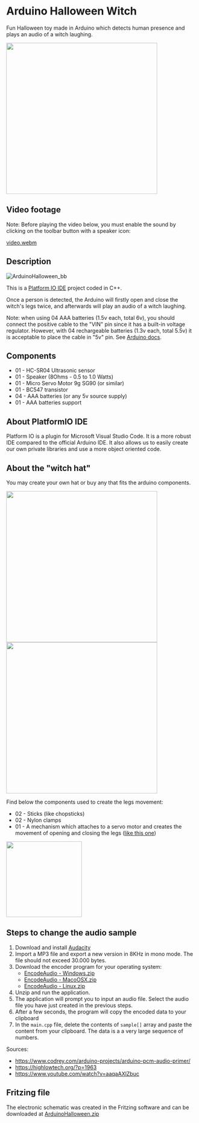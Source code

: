 # Arduino Halloween Witch
Fun Halloween toy made in Arduino which detects human presence and plays an audio of a witch laughing. 

<img src="https://github.com/vitorccs/arduino-halloween-witch/assets/9891961/c8869ce1-a40a-4559-9e07-06a2c4c21a3c" width="400">

## Video footage
Note: Before playing the video below, you must enable the sound by clicking on the toolbar button with a speaker icon:

[video.webm](https://github.com/vitorccs/arduino-halloween-witch/assets/9891961/7db5073f-574d-4b5b-8d4f-bd07080acd24)

## Description
![ArduinoHalloween_bb](https://github.com/vitorccs/arduino-halloween-witch/assets/9891961/438a9ba2-e9ba-4de0-9060-833ce816f3ac)

This is a [Platform IO IDE](https://platformio.org/platformio-ide) project coded in C++.

Once a person is detected, the Arduino will firstly open and close the witch's legs twice, and afterwards will play an audio of a witch laughing.

Note: when using 04 AAA batteries (1.5v each, total 6v), you should connect the positive cable to the "VIN" pin since it has a built-in voltage regulator. However, with 04 rechargeable batteries (1.3v each, total 5.5v) it is acceptable to place the cable in "5v" pin. See [Arduino docs](https://docs.arduino.cc/learn/electronics/power-pins#vin-pin).

## Components
* 01 - HC-SR04 Ultrasonic sensor
* 01 - Speaker (8Ohms - 0.5 to 1.0 Watts)
* 01 - Micro Servo Motor 9g SG90 (or similar)
* 01 - BC547 transistor
* 04 - AAA batteries (or any 5v source supply)
* 01 - AAA batteries support

## About PlatformIO IDE
Platform IO is a plugin for Microsoft Visual Studio Code. It is a more robust IDE compared to the official Arduino IDE. It also allows us to easily create our own private libraries and use a more object oriented code.

## About the "witch hat"
You may create your own hat or buy any that fits the arduino components. 

<img src="https://github.com/vitorccs/arduino-halloween-witch/assets/9891961/3d2bae90-adba-412a-a531-2edcaf16ebcb" width="400">

<img src="https://github.com/vitorccs/arduino-halloween-witch/assets/9891961/2732d0b2-0b27-4843-836f-034b7d2716b5" width="400">

Find below the components used to create the legs movement:

* 02 - Sticks (like chopsticks)
* 02 - Nylon clamps
* 01 - A mechanism which attaches to a servo motor and creates the movement of opening and closing the legs ([like this one](https://www.robocore.net/item-mecanico/garra-robotica-ant_v2))

<img src="https://github.com/vitorccs/arduino-halloween-witch/assets/9891961/7e9afe9d-1bbd-41a7-a874-06421414e791" width="200">

## Steps to change the audio sample
1) Download and install [Audacity](https://www.audacityteam.org/download/)
2) Import a MP3 file and export a new version in 8KHz in mono mode. The file should not exceed 30.000 bytes.
3) Download the encoder program for your operating system:
    * [EncodeAudio - Windows.zip](https://github.com/vitorccs/arduino-halloween-witch/files/13110714/EncodeAudio-windows.zip)
    * [EncodeAudio - MacoOSX.zip](https://github.com/vitorccs/arduino-halloween-witch/files/13110716/EncodeAudio-macosx.zip)
    * [EncodeAudio - Linux.zip](https://github.com/vitorccs/arduino-halloween-witch/files/13110717/EncodeAudio-linux.zip)
4) Unzip and run the application.
5) The application will prompt you to input an audio file. Select the audio file you have just created in the previous steps.
6) After a few seconds, the program will copy the encoded data to your clipboard
7) In the `main.cpp` file, delete the contents of `sample[]` array and paste the content from your clipboard. The data is a a very large sequence of numbers.

Sources:
* https://www.codrey.com/arduino-projects/arduino-pcm-audio-primer/
* https://highlowtech.org/?p=1963
* https://www.youtube.com/watch?v=aaqaAXlZbuc

## Fritzing file
The electronic schematic was created in the Fritzing software and can be downloaded at [ArduinoHalloween.zip](https://github.com/vitorccs/arduino-halloween-witch/files/13110614/ArduinoHalloween.zip)
